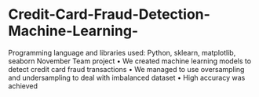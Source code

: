 # Credit-Card-Fraud-Detection-Machine-Learning-
Programming language and libraries used: Python, sklearn, matplotlib, seaborn November 
Team project
• We created machine learning models to detect credit card fraud transactions
• We managed to use oversampling and undersampling to deal with imbalanced dataset
• High accuracy was achieved

